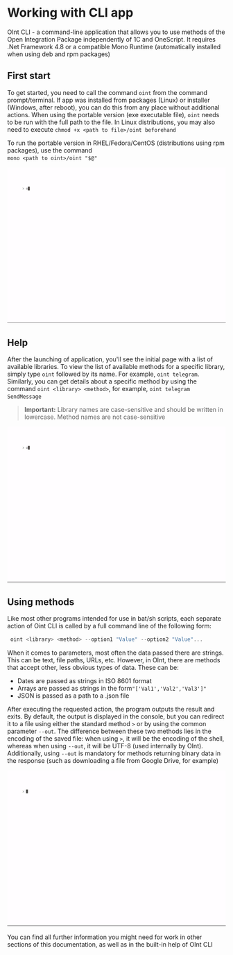 ﻿---
sidebar_position: 2
---

# Working with CLI app

OInt CLI - a command-line application that allows you to use methods of the Open Integration Package independently of 1C and OneScript. It requires .Net Framework 4.8 or a compatible Mono Runtime (automatically installed when using deb and rpm packages) 

## First start

To get started, you need to call the command `oint` from the command prompt/terminal. If app was installed from packages (Linux) or installer (Windows, after reboot), you can do this from any place without additional actions. When using the portable version (exe executable file), `oint` needs to be run with the full path to the file. In Linux distributions, you may also need to execute `chmod +x <path to file>/oint beforehand` 

To run the portable version in RHEL/Fedora/CentOS (distributions using rpm packages), use the command <br/>`mono <path to oint>/oint "$@"`

![demo](./img/1.gif)

## Help

After the launching of application, you'll see the initial page with a list of available libraries. To view the list of available methods for a specific library, simply type `oint` followed by its name. For example, `oint telegram`. Similarly, you can get details about a specific method by using the command `oint <library> <method>`, for example, `oint telegram SendMessage`

>**Important:** Library names are case-sensitive and should be written in lowercase. Method names are not case-sensitive

![demo](./img/3.gif) 

## Using methods
Like most other programs intended for use in bat/sh scripts, each separate action of Oint CLI is called by a full command line of the following form:

```powershell
 oint <library> <method> --option1 "Value" --option2 "Value"...
```

When it comes to parameters, most often the data passed there are strings. This can be text, file paths, URLs, etc. However, in OInt, there are methods that accept other, less obvious types of data. These can be:

 + Dates are passed as strings in ISO 8601 format
 + Arrays are passed as strings in the form`"['Val1','Val2','Val3']"`
 + JSON is passed as a path to a .json file

After executing the requested action, the program outputs the result and exits. By default, the output is displayed in the console, but you can redirect it to a file using either the standard method `>` or by using the common parameter `--out`. The difference between these two methods lies in the encoding of the saved file: when using `>`, it will be the encoding of the shell, whereas when using `--out`, it will be UTF-8 (used internally by OInt). Additionally, using `--out` is mandatory for methods returning binary data in the response (such as downloading a file from Google Drive, for example)

![demo](./img/2.gif) 

You can find all further information you might need for work in other sections of this documentation, as well as in the built-in help of OInt CLI

